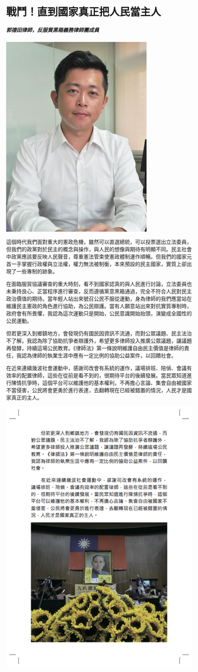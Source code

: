 # 戰鬥！直到國家真正把人民當主人

##### 郭德田律師，反服貿黑箱義務律師團成員

![顧立雄](images/11.jpg)

這個時代我們面對重大的憲政危機，雖然可以直選總統，可以投票選出立法委員，但我們的政黨對於民主的概念與操作，與人民的想像與期待有明顯不同。民主社會中政黨應該要反映人民聲音，尊重憲法管束使憲政體制運作順暢。但我們的國家元首一手掌握行政權與立法權，權力無法被制衡，本來預設的民主國家，實質上卻出現了一些專制的跡象。

在面臨服貿協議審查的重大時刻，看不到國家認真的與人民進行討論，立法委員也未秉持良心、正當程序進行審查，反而遵循黨意黑箱通過，完全不符合人民對民主政治價值的期待。當年輕人站出來號召公民不服從運動，身為律師的我們應當站在維護民主憲政的角色進行協助，為公民辯護。當有人願意站出來對抗實質專制時，政府會有所畏懼，我認為這次運動只是開始，公民意識開始抬頭，演變成全國性的公民運動。

但若更深入到鄉鎮地方，會發現仍有國民因資訊不流通，而對公眾議題、民主法治不了解，我認為除了協助抗爭者辯護外，希望更多律師投入推廣公眾議題，讓議題再發酵，持續這場公民教育。《律師法》第一條說明維護自由民主價值是律師的責任，我認為律師的執業生涯中應有一定比例的協助公益案件，以回饋社會。

在近來連續幾波社會運動中，感謝司改會有系統的運作，議場排班、陪偵、會議有效率的配置律師，這些在從前是看不到的，很期待平台的後續發展。當民眾知道進行陳情抗爭時，這個平台可以維護他的基本權利，不再擔心言論、集會自由被國家不當侵害，公民將會更勇於進行表達，去翻轉現在已經被錯置的情況，人民才是國家真正的主人。

![顧立雄](images/12.jpg)
